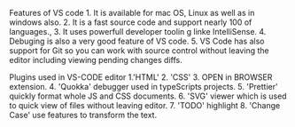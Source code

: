 Features of VS code
    1. It is available for mac OS, Linux as well as in windows also.
    2. It is a fast source code and support nearly 100 of languages.,
    3. It uses powerfull developer toolin g linke IntelliSense.
    4. Debuging is also a very good feature of VS code.
    5. VS Code has also support for Git so you can work with source control without leaving the editor including viewing pending changes diffs.

Plugins used in VS-CODE editor
    1.'HTML'
    2. 'CSS' 
    3. OPEN in BROWSER extension.
    4. 'Quokka' debugger used in typeScripts projects. 
    5. 'Prettier' quickly format whole JS and CSS documents.
    6. 'SVG' viewer which is used to quick view of files without leaving editor.
    7. 'TODO' highlight 
    8. 'Change Case' use features to transform the text.